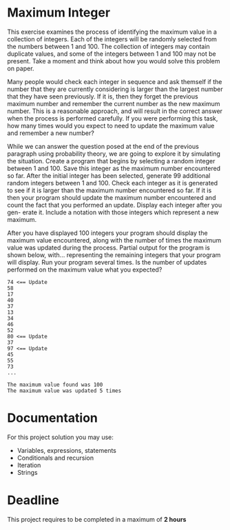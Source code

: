 # Maximum Integer

This exercise examines the process of identifying the maximum value in a collection of integers. 
Each of the integers will be randomly selected from the numbers between 1 and 100. 
The collection of integers may contain duplicate values, and some of the integers between 1 and 100 may not be present.
Take a moment and think about how you would solve this problem on paper. 

Many people would check each integer in sequence and ask themself if the number that they are currently considering is larger than the largest number that they have seen previously. 
If it is, then they forget the previous maximum number and remember the current number as the new maximum number. 
This is a reasonable approach, and will result in the correct answer when the process is performed carefully. 
If you were performing this task, how many times would you expect to need to update the maximum value and remember a new number?

While we can answer the question posed at the end of the previous paragraph using probability theory, we are going to explore it by simulating the situation. 
Create a program that begins by selecting a random integer between 1 and 100. 
Save this integer as the maximum number encountered so far. 
After the initial integer has been selected, generate 99 additional random integers between 1 and 100. 
Check each integer as it is generated to see if it is larger than the maximum number encountered so far. 
If it is then your program should update the maximum number encountered and count the fact that you performed an update. 
Display each integer after you gen- erate it. Include a notation with those integers which represent a new maximum.

After you have displayed 100 integers your program should display the maximum value encountered, along with the number of times the maximum value was updated during the process. 
Partial output for the program is shown below, with... representing the remaining integers that your program will display. 
Run your program several times. 
Is the number of updates performed on the maximum value what you expected?

```
74 <== Update
58
17
40
37
13
34
46
52
80 <== Update
37
97 <== Update
45
55
73
...

The maximum value found was 100
The maximum value was updated 5 times
```

# Documentation

For this project solution you may use:

- Variables, expressions, statements
- Conditionals and recursion
- Iteration
- Strings

# Deadline

This project requires to be completed in a maximum of **2 hours**
